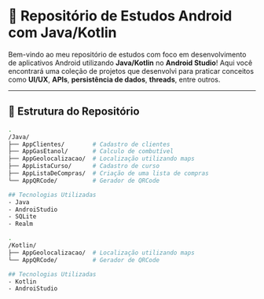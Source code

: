 # 📱 Repositório de Estudos Android com Java/Kotlin

Bem-vindo ao meu repositório de estudos com foco em desenvolvimento de aplicativos Android utilizando **Java/Kotlin** no **Android Studio**! 
Aqui você encontrará uma coleção de projetos que desenvolvi para praticar conceitos como **UI/UX**, **APIs**, **persistência de dados**, **threads**, entre outros.

---

## 🚧 Estrutura do Repositório

```bash
.
/Java/
├── AppClientes/        # Cadastro de clientes
├── AppGasEtanol/       # Calculo de combutível
├── AppGeolocalizacao/  # Localização utilizando maps
├── AppListaCurso/      # Cadastro de curso
├── AppListaDeCompras/  # Criação de uma lista de compras
└── AppQRCode/          # Gerador de QRCode

## Tecnologias Utilizadas
- Java
- AndroiStudio
- SQLite
- Realm

.
/Kotlin/
├── AppGeolocalizacao/  # Localização utilizando maps
└── AppQRCode/          # Gerador de QRCode

## Tecnologias Utilizadas
- Kotlin
- AndroiStudio

